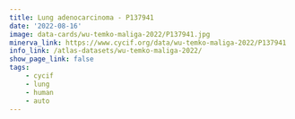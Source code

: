 ```yaml
---
title: Lung adenocarcinoma - P137941
date: '2022-08-16'
image: data-cards/wu-temko-maliga-2022/P137941.jpg
minerva_link: https://www.cycif.org/data/wu-temko-maliga-2022/P137941
info_link: /atlas-datasets/wu-temko-maliga-2022/
show_page_link: false
tags:
    - cycif
    - lung
    - human
    - auto
---
```

